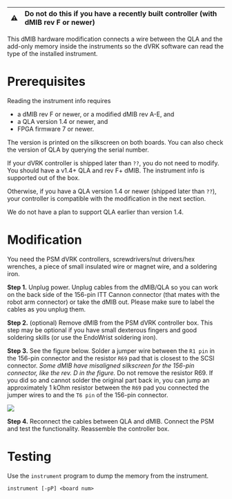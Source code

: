 :warning: | Do not do this if you have a recently built controller (with dMIB rev F or newer)
:---: | :---

This dMIB hardware modification connects a wire between the QLA and the add-only memory inside the instruments so the dVRK software can read the type of the installed instrument.

# Prerequisites

Reading the instrument info requires 

* a dMIB rev F or newer, or a modified dMIB rev A-E, and 
* a QLA version 1.4 or newer, and
* FPGA firmware 7 or newer.

The version is printed on the silkscreen on both boards. You can also check the version of QLA by querying the serial number.

If your dVRK controller is shipped later than `??`, you do not need to modify. You should have a v1.4+ QLA and rev F+ dMIB. The instrument info is supported out of the box.

Otherwise, if you have a QLA version 1.4 or newer (shipped later than `??`), your controller is compatible with the modification in the next section.

We do not have a plan to support QLA earlier than version 1.4.

# Modification

You need the PSM dVRK controllers, screwdrivers/nut drivers/hex wrenches, a piece of small insulated wire or magnet wire, and a soldering iron.

**Step 1.** Unplug power. Unplug cables from the dMIB/QLA so you can work on the back side of the 156-pin ITT Cannon connector (that mates with the robot arm connector) or take the dMIB out. Please make sure to label the cables as you unplug them.

**Step 2.** (optional) Remove dMIB from the PSM dVRK controller box. This step may be optional if you have small dexterous fingers and good soldering skills (or use the EndoWrist soldering iron). 

**Step 3.** See the figure below. Solder a jumper wire between the `R1 pin` in the 156-pin connector and the resistor `R69` pad that is closest to the SCSI connector. *Some dMIB have misaligned silkscreen for the 156-pin connector, like the rev. D in the figure.* Do not remove the resistor R69. If you did so and cannot solder the original part back in, you can jump an approximately 1 kOhm resistor between the `R69` pad you connected the jumper wires to and the `T6 pin` of the 156-pin connector.

![](https://github.com/jhu-dvrk/sawIntuitiveResearchKit/wiki/dmib-tool-info-mod.jpg)

**Step 4.** Reconnect the cables between QLA and dMIB. Connect the PSM and test the functionality. Reassemble the controller box.

# Testing

Use the `instrument` program to dump the memory from the instrument.

```
instrument [-pP] <board num>
```